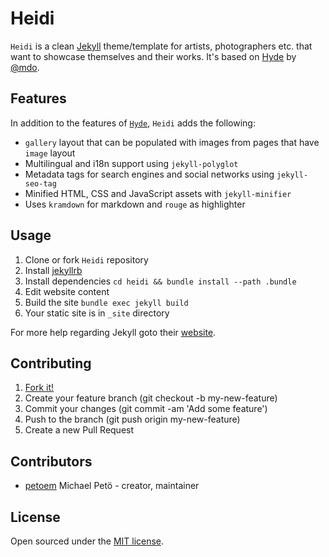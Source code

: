 # Heidi

`Heidi` is a clean [Jekyll](http://jekyllrb.com) theme/template for artists, photographers etc. that want to showcase themselves and their works. 
It's based on [Hyde](https://github.com/poole/hyde) by [@mdo](https://github.com/mdo).

## Features

In addition to the features of [`Hyde`](https://github.com/poole/hyde), `Heidi` adds the following: 

- `gallery` layout that can be populated with images from pages that have `image` layout
- Multilingual and i18n support using `jekyll-polyglot`
- Metadata tags for search engines and social networks using `jekyll-seo-tag`
- Minified HTML, CSS and JavaScript assets with `jekyll-minifier`
- Uses `kramdown` for markdown and `rouge` as highlighter

## Usage

1. Clone or fork `Heidi` repository
2. Install [jekyllrb](https://jekyllrb.com/docs/)
3. Install dependencies `cd heidi && bundle install --path .bundle`
4. Edit website content
5. Build the site `bundle exec jekyll build`
6. Your static site is in `_site` directory

For more help regarding Jekyll goto their [website](http://jekyllrb.com).

## Contributing

1. [Fork it!](https://github.com/petoem/heidi/fork)
2. Create your feature branch (git checkout -b my-new-feature)
3. Commit your changes (git commit -am 'Add some feature')
4. Push to the branch (git push origin my-new-feature)
5. Create a new Pull Request

## Contributors

- [petoem](https://github.com/petoem) Michael Petö - creator, maintainer

## License

Open sourced under the [MIT license](LICENSE).
